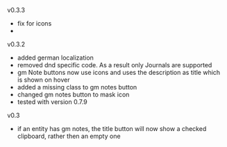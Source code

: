 v0.3.3
  - fix for icons
  -
v0.3.2
  - added german localization
  - removed dnd specific code. As a result only Journals are supported
  - gm Note buttons now use icons and uses the description as title which is shown on hover
  - added a missing class to gm notes button
  - changed gm notes button to mask icon
  - tested with version 0.7.9

v0.3
  - if an entity has gm notes, the title button will now show a checked clipboard, rather then an empty one
